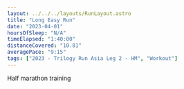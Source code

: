 ```yaml
---
layout: ../../../layouts/RunLayout.astro
title: "Long Easy Run"
date: "2023-04-01"
hoursOfSleep: "N/A"
timeElapsed: "1:40:00"
distanceCovered: "10.81"
averagePace: "9:15"
tags: ["2023 - Trilogy Run Asia Leg 2 - HM", "Workout"]
---
```


Half marathon training

